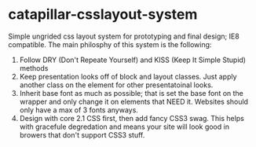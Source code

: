 # catapillar-csslayout-system
Simple ungrided css layout system for prototyping and final design; IE8 compatible. 
The main philosphy of this system is the following:
  1. Follow DRY (Don't Repeate Yourself) and KISS (Keep It Simple Stupid) methods
  2. Keep presentation looks off of block and layout classes. Just apply another class on the element for other presentatoinal looks. 
  3. Inherit base font as much as possible; that is set the base font on the wrapper and only change it on elements that NEED it. Websites should only have a max of 3 fonts anyways.
  4. Design with core 2.1 CSS first, then add fancy CSS3 swag. This helps with gracefule degredation and means your site will look good in browers that don't support CSS3 stuff.
